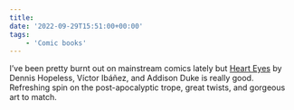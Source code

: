 ```yaml
---
title:
date: '2022-09-29T15:51:00+00:00'
tags:
    - 'Comic books'
---
```


I’ve been pretty burnt out on mainstream comics lately but [Heart Eyes](https://www.comicsbeat.com/preview-vault-comics-heart-eyes-2/) by Dennis Hopeless, Víctor Ibáñez, and Addison Duke is really good. Refreshing spin on the post-apocalyptic trope, great twists, and gorgeous art to match.